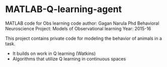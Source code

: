 # MATLAB-Q-learning-agent
MATLAB code for Obs learning code 
author: Gagan Narula Phd Behavioral Neuroscience 
Project: Models of Observational learning 
Year: 2015-16

This project contains private code for modeling the behavior of animals in a task.
- It builds on work in Q learning (Watkins)
- Algorithms that utilize Q learning in continuous spaces 
